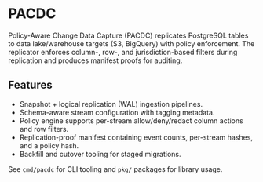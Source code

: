 # PACDC

Policy-Aware Change Data Capture (PACDC) replicates PostgreSQL tables to data lake/warehouse targets (S3, BigQuery) with policy enforcement. The replicator enforces column-, row-, and jurisdiction-based filters during replication and produces manifest proofs for auditing.

## Features

- Snapshot + logical replication (WAL) ingestion pipelines.
- Schema-aware stream configuration with tagging metadata.
- Policy engine supports per-stream allow/deny/redact column actions and row filters.
- Replication-proof manifest containing event counts, per-stream hashes, and a policy hash.
- Backfill and cutover tooling for staged migrations.

See `cmd/pacdc` for CLI tooling and `pkg/` packages for library usage.
